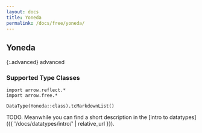 ```yaml
---
layout: docs
title: Yoneda
permalink: /docs/free/yoneda/
---
```


## Yoneda

{:.advanced}
advanced

### Supported Type Classes

```kotlin:ank:replace
import arrow.reflect.*
import arrow.free.*

DataType(Yoneda::class).tcMarkdownList()
```

TODO. Meanwhile you can find a short description in the [intro to datatypes]({{ '/docs/datatypes/intro/' | relative_url }}).

